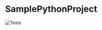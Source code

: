 # SamplePythonProject

![Tests](https://github.com/everwitt7/SamplePythonProject/workflows/tests.yml/badge.svg)
